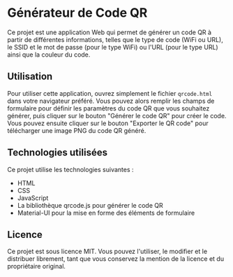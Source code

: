 # Générateur de Code QR

Ce projet est une application Web qui permet de générer un code QR à partir de différentes informations, telles que le type de code (WiFi ou URL), le SSID et le mot de passe (pour le type WiFi) ou l'URL (pour le type URL) ainsi que la couleur du code.

## Utilisation

Pour utiliser cette application, ouvrez simplement le fichier `qrcode.html` dans votre navigateur préféré. Vous pouvez alors remplir les champs de formulaire pour définir les paramètres du code QR que vous souhaitez générer, puis cliquer sur le bouton "Générer le code QR" pour créer le code. Vous pouvez ensuite cliquer sur le bouton "Exporter le QR code" pour télécharger une image PNG du code QR généré.

## Technologies utilisées

Ce projet utilise les technologies suivantes :

- HTML
- CSS
- JavaScript
- La bibliothèque qrcode.js pour générer le code QR
- Material-UI pour la mise en forme des éléments de formulaire

## Licence

Ce projet est sous licence MIT. Vous pouvez l'utiliser, le modifier et le distribuer librement, tant que vous conservez la mention de la licence et du propriétaire original.
